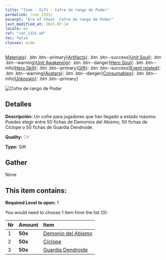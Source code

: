```yaml
---
title: "Item - Gift - Cofre de rango de Poder"
permalink: /con_1331/
excerpt: "Era of Chaos  Cofre de rango de Poder"
last_modified_at: 2021-07-14
locale: es
ref: "con_1331.md"
toc: false
classes: wide
---
```

 [Materials](/ItemsES/){: .btn .btn--primary}[Artifacts](/ItemsES/Artifacts/){: .btn .btn--success}[Unit Soul](/ItemsES/UnitSoul/){: .btn .btn--warning}[Unit Awakening](/ItemsES/UnitAwakening/){: .btn .btn--danger}[Hero Soul](/ItemsES/HeroSoul/){: .btn .btn--info}[Hero Skill](/ItemsES/HeroSkill/){: .btn .btn--primary}[Gift](/ItemsES/Gift/){: .btn .btn--success}[Event related](/ItemsES/Events/){: .btn .btn--warning}[Avatars](/ItemsES/Avatars/){: .btn .btn--danger}[Consumables](/ItemsES/Consumables/){: .btn .btn--info}[Unknown](/ItemsES/Unknown/){: .btn .btn--primary}

 ![Cofre de rango de Poder](/images/t/i_905001.png)

## Detalles
 **Descripción:** Un cofre para jugadores que han llegado a estado máximo. Puedes elegir entre 50 fichas de Demonios del Abismo, 50 fichas de Cíclope o 50 fichas de Guardia Dendroide.

 **Quality:** <span style="color: #DA70D6">OK</span>

 **Type:** Gift

## Gather

  None

## This item contains:

 **Required Level to open:** 1

 You would need to choose 1 item from the list (0):

  | Nr | Amount |     Item    |
  |:---|:-------|:------------|
  | 1 |  **50x** | [Demonio del Abismo](/ItemsES/unt_230/) |  | 
  | 2 |  **50x** | [Cíclope](/ItemsES/unt_222/) |  | 
  | 3 |  **50x** | [Guardia Dendroide](/ItemsES/unt_203/) |  | 

